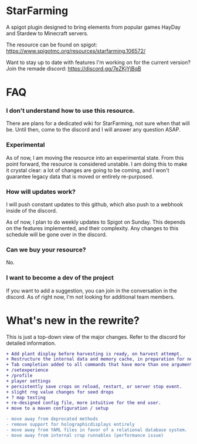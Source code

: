 # StarFarming
A spigot plugin designed to bring elements from popular games HayDay and Stardew to Minecraft servers.

The resource can be found on spigot:
https://www.spigotmc.org/resources/starfarming.106572/

Want to stay up to date with features I'm working on for the current version? Join the remade discord:
https://discord.gg/7eZKjYjBqB



# FAQ

### I don't understand how to use this resource.
There are plans for a dedicated wiki for StarFarming, not sure when that will be. Until then, come to the discord and I will answer any question ASAP.

### Experimental
As of now, I am moving the resource into an experimental state. From this point forward, the resource is considered unstable. I am doing this to make it crystal clear: a lot of changes are going to be coming, and I won't guarantee legacy data that is moved or entirely re-purposed.

### How will updates work?
I will push constant updates to this github, which also push to a webhook inside of the discord.

As of now, I plan to do weekly updates to Spigot on Sunday. This depends on the features implemented, and their complexity. Any changes to this schedule will be gone over in the discord.

### Can we buy your resource?
No.

### I want to become a dev of the project
If you want to add a suggestion, you can join in the conversation in the discord. As of right now, I'm not looking for additional team members.

# What's new in the rewrite?

This is just a top-down view of the major changes. Refer to the discord for detailed information.
```diff
+ Add plant display before harvesting is ready, on harvest attempt.
+ Restructure the internal data and memory cache, in preparation for new features.
+ Tab completion added to all commands that have more than one argument.
+ /setexperience
+ /profile
+ player settings
+ persistently save crops on reload, restart, or server stop event.
+ slight rng value changes for seed drops
+ ? map testing
+ re-designed config file, more intuitive for the end user.
+ move to a maven configuration / setup

- move away from deprecated methods
- remove support for holographicdisplays entirely
- move away from YAML files in favor of a relational database system.
- move away from internal crop runnables (performance issue)
```


